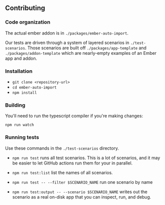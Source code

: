 ## Contributing

### Code organization

The actual ember addon is in `./packages/ember-auto-import`.

Our tests are driven through a system of layered scenarios in `./test-scenarios`. Those scenarios are built off `./packages/app-template` and `./packages/addon-template` which are nearly-empty examples of an Ember app and addon.

### Installation

- `git clone <repository-url>`
- `cd ember-auto-import`
- `npm install`

### Building

You'll need to run the typescript compiler if you're making changes:

```
npm run watch
```

### Running tests

Use these commands in the `./test-scenarios` directory.

- `npm run test` runs all test scenarios. This is a lot of scenarios, and it may be easier to let GitHub actions run them for your in parallel.

- `npm run test:list` list the names of all scenarios.

- `npm run test -- --filter $SCENARIO_NAME` run one scenario by name
- `npm run test:output -- --scenario $SCENARIO_NAME` writes out the scenario as a real on-disk app that you can inspect, run, and debug.
